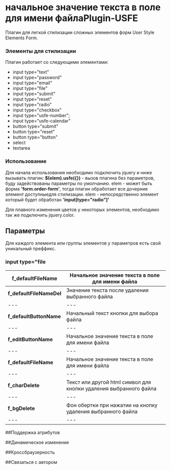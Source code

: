 начальное значение текста в поле для имени файлаPlugin-USFE
===========

Плагин для легкой стилизации сложных элементов форм User Style Elements Form.

### Элементы для стилизации

Плагин работает со следующими элементами:
 - input type="text"
 - input type="password"
 - input type="email"
 - input type="file"
 - input type="submit"
 - input type="reset"
 - input type="radio"
 - input type="checkbox"
 - input type="usfe-number";
 - input type="usfe-calendar"
 - button type="submit"
 - button type="reset"
 - button type="button"
 - select
 - textarea

### Использование

Для начала использования необходимо подключить jquery и ниже вызывать плагин:
**$(elem).usfe({})** - вызов плагина без параметров, буду задействованы параметры по умолчанию.
elem -  может быть форма **'form.order-form'**, тогда плагин обработает все дочерние элемент
доступныедля стилизации.
elem - непосредственно элемент который будет обработан **'input[type="radio"]'**

Для плавного изменения цветов у некоторых элементов, необходимо так же 
подключить jquery.color.

## Параметры

Для каждого элемента или группы элементов у параметров есть свой уникальный преффикс.

### input type="file
**f_defaultFileName** | Начальное значение текста в поле для имени файла
--- | ---
**f_defaultFileNameDel** | Значение текста после удаления выбранного файла
--- | ---
**f_defaultButtonName** | Начальный текст кнопки для выбора файла
--- | ---
**f_editButtonName** | Начальное значение текста в поле для имени файла
--- | ---
**f_defaultFileName** | Начальное значение текста в поле для имени файла
--- | ---
**f_charDelete** | Текст или другой html символ для кнопки удаления выбранного файла
--- | ---
**f_bgDelete** | Фон обертки при нажатии на кнопку удаления выбранного файла
--- | ---


##Поддержка атрибутов

##Динамическое изменение

##Кроссбраузерность

##Связаться с автором
